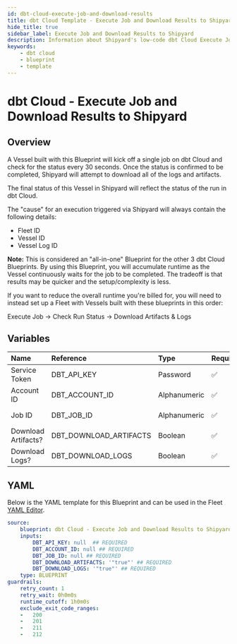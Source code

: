 ```yaml
---
id: dbt-cloud-execute-job-and-download-results
title: dbt Cloud Template - Execute Job and Download Results to Shipyard
hide_title: true
sidebar_label: Execute Job and Download Results to Shipyard
description: Information about Shipyard's low-code dbt Cloud Execute Job and Download Results to Shipyard blueprint. Execute an existing job in the dbt Cloud interface, wait for it to finish, and download the resulting logs and artifacts. 
keywords:
    - dbt cloud
    - blueprint
    - template
---
```


# dbt Cloud - Execute Job and Download Results to Shipyard

## Overview
A Vessel built with this Blueprint will kick off a single job on dbt Cloud and check for the status every 30 seconds. Once the status is confirmed to be completed, Shipyard will attempt to download all of the logs and artifacts.

The final status of this Vessel in Shipyard will reflect the status of the run in dbt Cloud.

The "cause" for an execution triggered via Shipyard will always contain the following details:
- Fleet ID
- Vessel ID
- Vessel Log ID

**Note:** This is considered an "all-in-one" Blueprint for the other 3 dbt Cloud Blueprints. By using this Blueprint, you will accumulate runtime as the Vessel continuously waits for the job to be completed. The tradeoff is that results may be quicker and the setup/complexity is less.

If you want to reduce the overall runtime you're billed for, you will need to instead set up a Fleet with Vessels built with these blueprints in this order:

Execute Job -> Check Run Status -> Download Artifacts & Logs

## Variables

| Name                | Reference              | Type         | Required           | Default  | Options | Description                                                                                                                                              |
|:--------------------|:-----------------------|:-------------|:-------------------|:---------|:--------|:---------------------------------------------------------------------------------------------------------------------------------------------------------|
| Service Token       | DBT_API_KEY            | Password     | :white_check_mark: | -        | -       | Your unique service token for dbt Cloud. Instructions for how to get this token can be found in the authorization documentation.                         |
| Account ID          | DBT_ACCOUNT_ID         | Alphanumeric | :white_check_mark: | -        | -       | Your unique Account ID, found in the URL of dbt Cloud. https://cloud.getdbt.com/#/accounts/ACCOUNT_ID/projects/PROJECT_ID/dashboard/                     |
| Job ID              | DBT_JOB_ID             | Alphanumeric | :white_check_mark: | -        | -       | The ID of a specific job you want to run, found in the URL of dbt Cloud. https://cloud.getdbt.com/#/accounts/ACCOUNT_ID/projects/PROJECT_ID/jobs/JOB_ID/ |
| Download Artifacts? | DBT_DOWNLOAD_ARTIFACTS | Boolean      | :white_check_mark: | `"true"` | -       | Determines if the artifacts from the run that was generated will be downloaded. Checked by default.                                                      |
| Download Logs?      | DBT_DOWNLOAD_LOGS      | Boolean      | :white_check_mark: | `"true"` | -       | Determines if the logs from the run that was generated will be downloaded. Checked by default.                                                           |


## YAML
Below is the YAML template for this Blueprint and can be used in the Fleet [YAML Editor](../../reference/fleets/yaml-editor.md).
```yaml
source:
    blueprint: dbt Cloud - Execute Job and Download Results to Shipyard
    inputs:
        DBT_API_KEY: null  ## REQUIRED
        DBT_ACCOUNT_ID: null ## REQUIRED
        DBT_JOB_ID: null ## REQUIRED
        DBT_DOWNLOAD_ARTIFACTS: '"true"' ## REQUIRED
        DBT_DOWNLOAD_LOGS: '"true"' ## REQUIRED
    type: BLUEPRINT
guardrails:
    retry_count: 1
    retry_wait: 0h0m0s
    runtime_cutoff: 1h0m0s
    exclude_exit_code_ranges:
    -   200
    -   201
    -   211
    -   212

```
